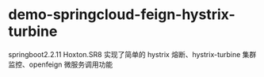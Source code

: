 # demo-springcloud-feign-hystrix-turbine
springboot2.2.11 Hoxton.SR8
实现了简单的 hystrix 熔断、hystrix-turbine 集群监控、openfeign 微服务调用功能
